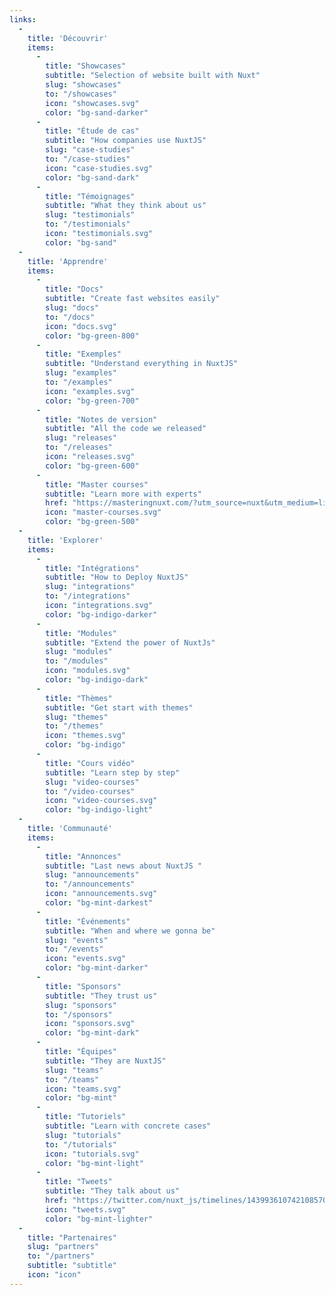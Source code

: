 ```yaml
---
links:
  -
    title: 'Découvrir'
    items:
      -
        title: "Showcases"
        subtitle: "Selection of website built with Nuxt"
        slug: "showcases"
        to: "/showcases"
        icon: "showcases.svg"
        color: "bg-sand-darker"
      -
        title: "Étude de cas"
        subtitle: "How companies use NuxtJS"
        slug: "case-studies"
        to: "/case-studies"
        icon: "case-studies.svg"
        color: "bg-sand-dark"
      -
        title: "Témoignages"
        subtitle: "What they think about us"
        slug: "testimonials"
        to: "/testimonials"
        icon: "testimonials.svg"
        color: "bg-sand"
  -
    title: 'Apprendre'
    items:
      -
        title: "Docs"
        subtitle: "Create fast websites easily"
        slug: "docs"
        to: "/docs"
        icon: "docs.svg"
        color: "bg-green-800"
      -
        title: "Exemples"
        subtitle: "Understand everything in NuxtJS"
        slug: "examples"
        to: "/examples"
        icon: "examples.svg"
        color: "bg-green-700"
      -
        title: "Notes de version"
        subtitle: "All the code we released"
        slug: "releases"
        to: "/releases"
        icon: "releases.svg"
        color: "bg-green-600"
      -
        title: "Master courses"
        subtitle: "Learn more with experts"
        href: "https://masteringnuxt.com/?utm_source=nuxt&utm_medium=link&utm_campaign=nsite"
        icon: "master-courses.svg"
        color: "bg-green-500"
  -
    title: 'Explorer'
    items:
      -
        title: "Intégrations"
        subtitle: "How to Deploy NuxtJS"
        slug: "integrations"
        to: "/integrations"
        icon: "integrations.svg"
        color: "bg-indigo-darker"
      -
        title: "Modules"
        subtitle: "Extend the power of NuxtJs"
        slug: "modules"
        to: "/modules"
        icon: "modules.svg"
        color: "bg-indigo-dark"
      -
        title: "Thèmes"
        subtitle: "Get start with themes"
        slug: "themes"
        to: "/themes"
        icon: "themes.svg"
        color: "bg-indigo"
      -
        title: "Cours vidéo"
        subtitle: "Learn step by step"
        slug: "video-courses"
        to: "/video-courses"
        icon: "video-courses.svg"
        color: "bg-indigo-light"
  -
    title: 'Communauté'
    items:
      -
        title: "Annonces"
        subtitle: "Last news about NuxtJS "
        slug: "announcements"
        to: "/announcements"
        icon: "announcements.svg"
        color: "bg-mint-darkest"
      -
        title: "Événements"
        subtitle: "When and where we gonna be"
        slug: "events"
        to: "/events"
        icon: "events.svg"
        color: "bg-mint-darker"
      -
        title: "Sponsors"
        subtitle: "They trust us"
        slug: "sponsors"
        to: "/sponsors"
        icon: "sponsors.svg"
        color: "bg-mint-dark"
      -
        title: "Équipes"
        subtitle: "They are NuxtJS"
        slug: "teams"
        to: "/teams"
        icon: "teams.svg"
        color: "bg-mint"
      -
        title: "Tutoriels"
        subtitle: "Learn with concrete cases"
        slug: "tutorials"
        to: "/tutorials"
        icon: "tutorials.svg"
        color: "bg-mint-light"
      -
        title: "Tweets"
        subtitle: "They talk about us"
        href: "https://twitter.com/nuxt_js/timelines/1439936107421085704"
        icon: "tweets.svg"
        color: "bg-mint-lighter"
  -
    title: "Partenaires"
    slug: "partners"
    to: "/partners"
    subtitle: "subtitle"
    icon: "icon"
---
```

